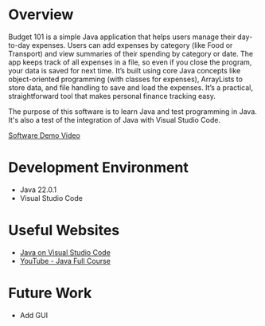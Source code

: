 # Overview

Budget 101 is a simple Java application that helps users manage their day-to-day expenses. Users can add expenses by category (like Food or Transport) and view summaries of their spending by category or date. The app keeps track of all expenses in a file, so even if you close the program, your data is saved for next time. It’s built using core Java concepts like object-oriented programming (with classes for expenses), ArrayLists to store data, and file handling to save and load the expenses. It’s a practical, straightforward tool that makes personal finance tracking easy.

The purpose of this software is to learn Java and test programming in Java. It's also a test of the integration of Java with Visual Studio Code.

[Software Demo Video](http://youtube.link.goes.here)

# Development Environment

- Java 22.0.1
- Visual Studio Code

# Useful Websites

- [Java on Visual Studio Code](https://code.visualstudio.com/docs/java/java-tutorial)
- [YouTube - Java Full Course](https://www.youtube.com/watch?v=xk4_1vDrzzo&t=21396s)

# Future Work

<!-- Make a list of things that you need to fix, improve, and add in the future. -->
- Add GUI